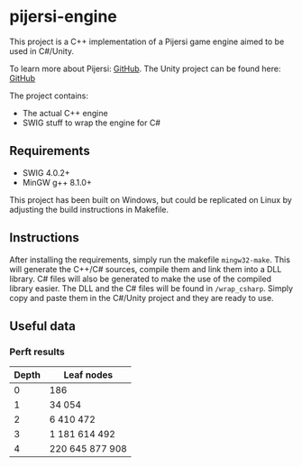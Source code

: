 # pijersi-engine

This project is a C++ implementation of a Pijersi game engine aimed to be used in C#/Unity.

To learn more about Pijersi: [GitHub](https://github.com/LucasBorboleta/pijersi).
The Unity project can be found here: [GitHub](https://github.com/arthur-liu-lsh/pijersi-unity)

The project contains: 
* The actual C++ engine
* SWIG stuff to wrap the engine for C# 

## Requirements

* SWIG 4.0.2+
* MinGW g++ 8.1.0+

This project has been built on Windows, but could be replicated on Linux by adjusting the build instructions in Makefile.

## Instructions

After installing the requirements, simply run the makefile ```mingw32-make```. This will generate the C++/C# sources, compile them and link them into a DLL library. C# files will also be generated to make the use of the compiled library easier.
The DLL and the C# files will be found in ```/wrap_csharp```. Simply copy and paste them in the C#/Unity project and they are ready to use.

## Useful data

### Perft results

| Depth | Leaf nodes      |
|-------|-----------------|
| 0     | 186             |
| 1     | 34 054          |
| 2     | 6 410 472       |
| 3     | 1 181 614 492   |
| 4     | 220 645 877 908 |